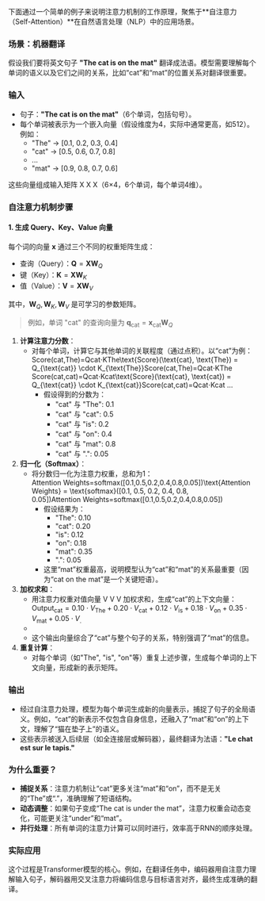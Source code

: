 下面通过一个简单的例子来说明注意力机制的工作原理，聚焦于**自注意力（Self-Attention）**在自然语言处理（NLP）中的应用场景。

### 场景：机器翻译

假设我们要将英文句子 **"The cat is on the mat"** 翻译成法语。模型需要理解每个单词的语义以及它们之间的关系，比如“cat”和“mat”的位置关系对翻译很重要。

### 输入

- 句子：**"The cat is on the mat"**（6个单词，包括句号）。
- 每个单词被表示为一个嵌入向量（假设维度为4，实际中通常更高，如512）。例如：
    - "The" → [0.1, 0.2, 0.3, 0.4]
    - "cat" → [0.5, 0.6, 0.7, 0.8]
    - ...
    - "mat" → [0.9, 0.8, 0.7, 0.6]

这些向量组成输入矩阵 X X X（6×4，6个单词，每个单词4维）。

### 自注意力机制步骤

#### 1. **生成 Query、Key、Value 向量**

每个词的向量 $\mathbf{x}$ 通过三个不同的权重矩阵生成：
- 查询（Query）：$\mathbf{Q} = \mathbf{X} \mathbf{W}_Q$
- 键（Key）：$\mathbf{K} = \mathbf{X} \mathbf{W}_K$
- 值（Value）：$\mathbf{V} = \mathbf{X} \mathbf{W}_V$

其中，$\mathbf{W}_Q, \mathbf{W}_K, \mathbf{W}_V$ 是可学习的参数矩阵。

> 例如，单词 "cat" 的查询向量为 $\mathbf{q}_{\text{cat}} = \mathbf{x}_{\text{cat}} \mathbf{W}_Q$
1. **计算注意力分数**：
    - 对每个单词，计算它与其他单词的关联程度（通过点积）。以“cat”为例： Score(cat,The)=Qcat⋅KThe\text{Score}(\text{cat}, \text{The}) = Q_{\text{cat}} \cdot K_{\text{The}}Score(cat,The)=Qcat​⋅KThe​ Score(cat,cat)=Qcat⋅Kcat\text{Score}(\text{cat}, \text{cat}) = Q_{\text{cat}} \cdot K_{\text{cat}}Score(cat,cat)=Qcat​⋅Kcat​ ...
        - 假设得到的分数为：
            - "cat" 与 "The": 0.1
            - "cat" 与 "cat": 0.5
            - "cat" 与 "is": 0.2
            - "cat" 与 "on": 0.4
            - "cat" 与 "mat": 0.8
            - "cat" 与 ".": 0.05
2. **归一化（Softmax）**：
    - 将分数归一化为注意力权重，总和为1： Attention Weights=softmax([0.1,0.5,0.2,0.4,0.8,0.05])\text{Attention Weights} = \text{softmax}([0.1, 0.5, 0.2, 0.4, 0.8, 0.05])Attention Weights=softmax([0.1,0.5,0.2,0.4,0.8,0.05])
        - 假设结果为：
            - "The": 0.10
            - "cat": 0.20
            - "is": 0.12
            - "on": 0.18
            - "mat": 0.35
            - ".": 0.05
        - 这里“mat”权重最高，说明模型认为“cat”和“mat”的关系最重要（因为“cat on the mat”是一个关键短语）。
3. **加权求和**：
    - 用注意力权重对值向量 V V V 加权求和，生成“cat”的上下文向量： 
      $\text{Output}_{\text{cat}} = 0.10 \cdot V_{\text{The}} + 0.20 \cdot V_{\text{cat}} + 0.12 \cdot V_{\text{is}} + 0.18 \cdot V_{\text{on}} + 0.35 \cdot V_{\text{mat}} + 0.05 \cdot V_{.}$
    -
    - 这个输出向量综合了“cat”与整个句子的关系，特别强调了“mat”的信息。
4. **重复计算**：
    - 对每个单词（如"The", "is", "on"等）重复上述步骤，生成每个单词的上下文向量，形成新的表示矩阵。

### 输出

- 经过自注意力处理，模型为每个单词生成新的向量表示，捕捉了句子的全局语义。例如，“cat”的新表示不仅包含自身信息，还融入了“mat”和“on”的上下文，理解了“猫在垫子上”的语义。
- 这些表示被送入后续层（如全连接层或解码器），最终翻译为法语：**"Le chat est sur le tapis."**

### 为什么重要？

- **捕捉关系**：注意力机制让“cat”更多关注“mat”和“on”，而不是无关的“The”或“.”，准确理解了短语结构。
- **动态调整**：如果句子变成“The cat is under the mat”，注意力权重会动态变化，可能更关注“under”和“mat”。
- **并行处理**：所有单词的注意力计算可以同时进行，效率高于RNN的顺序处理。

### 实际应用

这个过程是Transformer模型的核心。例如，在翻译任务中，编码器用自注意力理解输入句子，解码器用交叉注意力将编码信息与目标语言对齐，最终生成准确的翻译。